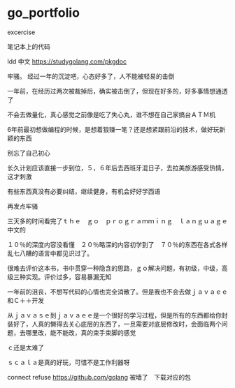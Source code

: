 # go_portfolio
excercise

笔记本上的代码

ldd
中文
https://studygolang.com/pkgdoc

牢骚。
经过一年的沉淀吧，心态好多了，人不能被轻易的击倒

一年前，在经历过两次被裁掉后，确实被击倒了，但现在好多的，好多事情想通透了

不会去做量化，真心感觉之前像是吃了失心丸，谁不想在自己家搞台ＡＴＭ机

6年前最初想做编程的时候，是想着狠赚一笔？还是想紧跟前沿的技术，做好玩新颖的东西

别忘了自己初心

长久计划应该直接一步到位，５，６年后去西班牙混日子，去拉美旅游感受热情，这才刺激

有些东西真没有必要纠结，继续健身，有机会好好学西语


再发点牢骚　

三天多的时间看完了ｔｈｅ　ｇｏ　ｐｒｏｇｒａｍｍｉｎｇ　ｌａｎｇｕａｇｅ　中文的

１０％的深度内容没看懂　２０％略深的内容初学到了　７０％的东西在各式各样乱七八糟的语言中都见识过了。

很难去评价这本书，书中贯穿一种隐含的思路，ｇｏ解决问题，有初级，中级，高级三种实现。评价过多，容易暴漏无知

一年前的沮丧，不想写代码的心情也完全消散了。但是我也不会去做ｊａｖａｅｅ和Ｃ＋＋开发

从ｊａｖａｓｅ到ｊａｖａｅｅ是一个很好的学习过程，但是所有的东西都给你封装好了，人真的懒得去关心底层的东西了，一旦需要对底层修改时，会面临两个问题，去哪里改，能不能改，真的束手束脚的感觉

ｃ还是太难了

ｓｃａｌａ是真的好玩，可惜不是工作利器呀

connect refuse   https://github.com/golang 被墙了　下载对应的包
